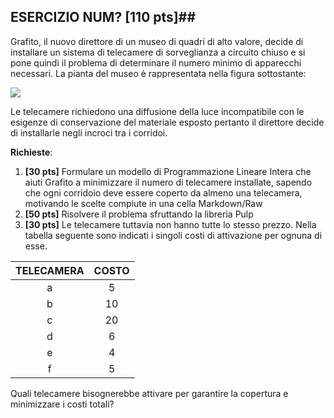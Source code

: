 ## ESERCIZIO NUM? \[110 pts\]##

Grafito, il nuovo direttore di un museo di quadri di alto valore, decide di installare un sistema di telecamere di sorveglianza a circuito chiuso e si pone quindi il problema di determinare il numero minimo di apparecchi necessari. La pianta del museo è rappresentata nella figura sottostante:

![](images/model2-map.png?raw=true)

Le telecamere richiedono una diffusione della luce incompatibile con le esigenze di conservazione del materiale esposto pertanto il direttore decide di installarle negli incroci tra i corridoi.

__Richieste__:
1. __\[30 pts\]__ Formulare un modello di Programmazione Lineare Intera che aiuti Grafito a minimizzare il numero di telecamere installate, sapendo che ogni corridoio deve essere coperto da almeno una telecamera, motivando le scelte compiute in una cella Markdown/Raw
2. __\[50 pts\]__ Risolvere il problema sfruttando la libreria Pulp
3. __\[30 pts\]__ Le telecamere tuttavia non hanno tutte lo stesso prezzo. Nella tabella seguente sono indicati i singoli costi di attivazione per ognuna di esse.

| TELECAMERA | COSTO |
|:----------:|:-----:|
|      a     |   5   |
|      b     |   10  |
|      c     |   20  |
|      d     |   6   |
|      e     |   4   |
|      f     |   5   |

Quali telecamere bisognerebbe attivare per garantire la copertura e minimizzare i costi totali?
